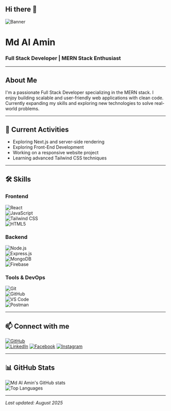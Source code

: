 ## Hi there 👋

<!--
**Md-AlaminHero/Md-AlaminHero** is a ✨ _special_ ✨ repository because its `README.md` (this file) appears on your GitHub profile.

Here are some ideas to get you started:

- 🔭 I’m currently working on ...
- 🌱 I’m currently learning ...
- 👯 I’m looking to collaborate on ...
- 🤔 I’m looking for help with ...
- 💬 Ask me about ...
- 📫 How to reach me: ...
- 😄 Pronouns: ...
- ⚡ Fun fact: ...
-->

<!-- Banner Image -->
![Banner]([https://your-image-url.com/banner-image.jpg](https://ibb.co.com/3yxkX7q0))

# Md Al Amin  
### Full Stack Developer | MERN Stack Enthusiast

---

## About Me  
I'm a passionate Full Stack Developer specializing in the MERN stack. I enjoy building scalable and user-friendly web applications with clean code. Currently expanding my skills and exploring new technologies to solve real-world problems.

---

## 🚀 Current Activities  
- Exploring Next.js and server-side rendering
- Exploring Front-End Development  
- Working on a responsive website project  
- Learning advanced Tailwind CSS techniques  

---

## 🛠️ Skills  

### Frontend  
![React](https://img.shields.io/badge/React-61DAFB?style=for-the-badge&logo=react&logoColor=black)  
![JavaScript](https://img.shields.io/badge/JavaScript-F7DF1E?style=for-the-badge&logo=javascript&logoColor=black)  
![Tailwind CSS](https://img.shields.io/badge/Tailwind_CSS-06B6D4?style=for-the-badge&logo=tailwind-css&logoColor=white)  
![HTML5](https://img.shields.io/badge/HTML5-E34F26?style=for-the-badge&logo=html5&logoColor=white)  

### Backend  
![Node.js](https://img.shields.io/badge/Node.js-339933?style=for-the-badge&logo=node.js&logoColor=white)  
![Express.js](https://img.shields.io/badge/Express.js-000000?style=for-the-badge&logo=express&logoColor=white)  
![MongoDB](https://img.shields.io/badge/MongoDB-47A248?style=for-the-badge&logo=mongodb&logoColor=white)  
![Firebase](https://img.shields.io/badge/Firebase-FFCA28?style=for-the-badge&logo=firebase&logoColor=black)  

### Tools & DevOps  
![Git](https://img.shields.io/badge/Git-F05032?style=for-the-badge&logo=git&logoColor=white)  
![GitHub](https://img.shields.io/badge/GitHub-181717?style=for-the-badge&logo=github&logoColor=white)  
![VS Code](https://img.shields.io/badge/VS_Code-007ACC?style=for-the-badge&logo=visual-studio-code&logoColor=white)  
![Postman](https://img.shields.io/badge/Postman-FF6C37?style=for-the-badge&logo=postman&logoColor=white)  

---

## 📫 Connect with me  

[![GitHub](https://img.shields.io/badge/GitHub-000?style=for-the-badge&logo=github&logoColor=white)](https://github.com/mdalamin)  
[![LinkedIn](https://img.shields.io/badge/LinkedIn-0077B5?style=for-the-badge&logo=linkedin&logoColor=white)](https://www.linkedin.com/in/md-alamin-pro/)
[![Facebook](https://img.shields.io/badge/Facebook-1877F2?style=for-the-badge&logo=facebook&logoColor=white)](https://www.facebook.com/md.al.amin.200289/)
[![Instagram](https://img.shields.io/badge/Instagram-E4405F?style=for-the-badge&logo=instagram&logoColor=white)](https://www.instagram.com/mdal_ammin/)  

---

## 📊 GitHub Stats  

![Md Al Amin's GitHub stats](https://github-readme-stats.vercel.app/api?username=mdalamin&show_icons=true&theme=radical)  
![Top Languages](https://github-readme-stats.vercel.app/api/top-langs/?username=mdalamin&layout=compact&theme=radical)  

---

*Last updated: August 2025*  

